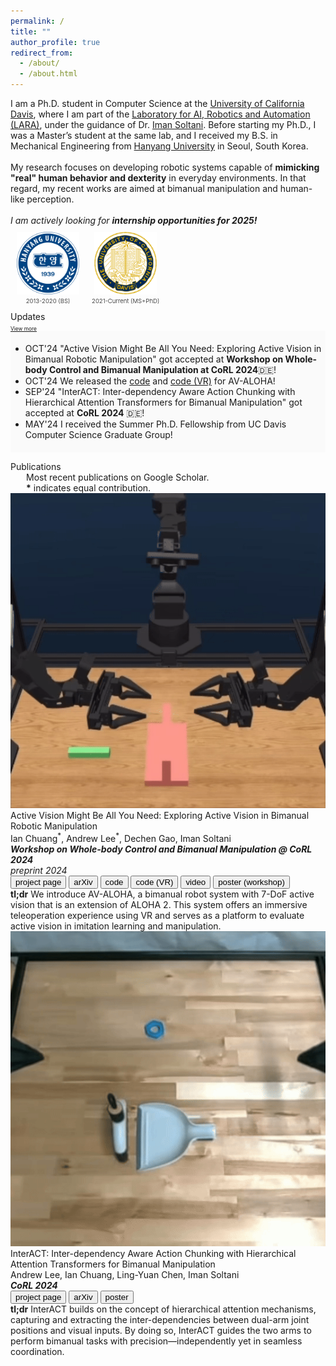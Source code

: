 ```yaml
---
permalink: /
title: ""
author_profile: true
redirect_from: 
  - /about/
  - /about.html
---
```


<span class="small_font">
  I am a Ph.D. student in Computer Science at the <a href="https://ucdavis.edu/" target="_blank">University of California Davis</a>, where I am part of the <a href="https://soltanilab.engineering.ucdavis.edu" target="_blank">Laboratory for AI, Robotics and Automation (LARA)</a>, under the guidance of Dr. <a href="https://faculty.engineering.ucdavis.edu/soltani/\" target="_blank">Iman Soltani</a>. Before starting my Ph.D., I was a Master’s student at the same lab, and I received my B.S. in Mechanical Engineering from <a href="https://www.hanyang.ac.kr/web/eng/home" target="_blank">Hanyang University</a> in Seoul, South Korea. <br><br>
  My research focuses on developing robotic systems capable of <b>mimicking "real" human behavior and dexterity</b> in everyday environments. In that regard, my recent works are aimed at bimanual manipulation and human-like perception.
  <br><br>
  <i>I am actively looking for <b>internship opportunities for 2025!</b></i> 
</span>


<div class="row" style="text-align:center; display:flex; flex-wrap:wrap;">
	<div class="row" style="display:flex; flex-wrap:wrap;">
		<div class="col-6">
			<div style="padding:10px; display:inline-block;">
				<a href="https://www.hanyang.ac.kr/web/eng/home" target="_blank">
				<div style="display: flex; justify-content: center; align-items: center; height:100px;">	
					<img src="/images/hanyang-logo.png" style="max-width:100px;">	
				</div>
				</a>
				<span style="font-size: .6rem; font-weight:300;">2013-2020 (BS)</span>
			</div>
		</div>
		<div class="col-6">
			<div style="padding:10px; display:inline-block;">
				<a href="https://www.hanyang.ac.kr/web/eng/home" target="_blank">
					<div style="display: flex; justify-content: center; align-items: center; height:100px;">
						<img src="/images/ucdavis-logo.png" style="max-width:100px;">
					</div>
				</a>
				<span style="font-size: .6rem; font-weight:300;">2021-Current (MS+PhD)</span>
			</div>
		</div>
	</div>
</div>
  

<div>
<div class="recent_updates">Updates<br><span style="display:inline"><a id="toggle-link" href="javascript:void(0);" style="font-size:0.6em; text-align: center;">View more</a></span></div>
<ul id="updates-list" style="margin-top:-3px; background-color: #fafafa; padding-top: 20px; padding-bottom: 20px;" class="updates">
    <li><span class="updates-month">OCT'24</span> <span class="updates-content">"Active Vision Might Be All You Need: Exploring Active Vision in Bimanual Robotic Manipulation" got accepted at <b>Workshop on Whole-body Control and Bimanual Manipulation at CoRL 2024</b>🇩🇪!</span></li>
    <li><span class="updates-month">OCT'24</span> <span class="updates-content">We released the <a target='_blank' href='https://github.com/soltanilara/av-aloha'>code</a> and <a target='_blank' href='https://github.com/soltanilara/av-aloha-unity'>code (VR)</a> for AV-ALOHA!</span></li>
    <li><span class="updates-month">SEP'24</span> <span class="updates-content">"InterACT: Inter-dependency Aware Action Chunking with Hierarchical Attention Transformers for Bimanual Manipulation" got accepted at <b>CoRL 2024</b> 🇩🇪!</span></li>
    <li><span class="updates-month">MAY'24</span> <span class="updates-content">I received the Summer Ph.D. Fellowship from UC Davis Computer Science Graduate Group!</span></li>
</ul>


<div class="recent_updates" id="publications">Publications</div>
<span style="font-size:14px;margin-left: 25px;display: block;">
Most recent publications on <a style="text-decoration:none!important;" href="https://scholar.google.com/citations?user=cfIJXfoAAAAJ&hl=en" target="_blank">Google Scholar</a>.<br>
<b>*</b> indicates equal contribution.</span>

<div class="research-block">
	<div class="left">
		<span class="research-img">
			<img src="/images/teasers/avaloha-teaser.gif">
		</span>
	</div>
	<div class="right">
		<div class="title">Active Vision Might Be All You Need: Exploring Active Vision in Bimanual Robotic Manipulation</div>
		<div class="sub-title">Ian Chuang<sup>*</sup>, <span class="author-me">Andrew Lee<sup>*</sup></span>, Dechen Gao, Iman Soltani<br>
		<i>
		<b>
		Workshop on Whole-body Control and Bimanual Manipulation @ CoRL 2024</b><br>
		preprint 2024</i><br>
			<a target="_blank" href="https://soltanilara.github.io/av-aloha/"><button class="btn pub-btn"><i class="fas fa-globe"></i> project page</button></a>
			<a target="_blank" href="https://arxiv.org/abs/2409.17435"><button class="btn pub-btn"><i class="ai ai-arxiv"></i> arXiv</button></a>
			<a target="_blank" href="https://github.com/soltanilara/av-aloha"><button class="btn pub-btn"><i class="fab fa-github"></i> code</button></a>
			<a target="_blank" href="https://github.com/soltanilara/av-aloha-unity"><button class="btn pub-btn"><i class="fab fa-github"></i> code (VR)</button></a>
			<a target="_blank" href="https://www.youtube.com/watch?v=DwJzdaKM4N0"><button class="btn pub-btn"><i class="fas fa-video"></i> video</button></a>
			<a target="_blank" href="/files/active-vision-workshop-poster.pdf"><button class="btn pub-btn"><i class="fas fa-scroll"></i> poster (workshop)</button></a>
		</div>
		<span class="research-text">
		<b>tl;dr</b> We introduce AV-ALOHA, a bimanual robot system with 7-DoF active vision that is an extension of ALOHA 2. This system offers an immersive teleoperation experience using VR and serves as a platform to evaluate active vision in imitation learning and manipulation.
		</span>
	</div>
</div>

<div class="research-block">
	<div class="left">
		<span class="research-img">
			<img src="/images/teasers/interact-teaser.gif">
		</span>
	</div>
	<div class="right">
		<div class="title">InterACT: Inter-dependency Aware Action Chunking with Hierarchical Attention Transformers for Bimanual Manipulation</div>
		<div class="sub-title"><span class="author-me">Andrew Lee</span>, Ian Chuang, Ling-Yuan Chen, Iman Soltani<br>
			<i><b>CoRL 2024</b></i><br>
			<a target="_blank" href="https://soltanilara.github.io/interact/"><button class="btn pub-btn"><i class="fas fa-globe"></i> project page</button></a>
			<a target="_blank" href="https://www.arxiv.org/abs/2409.07914"><button class="btn pub-btn"><i class="ai ai-arxiv"></i> arXiv</button></a>
			<a target="_blank" href="/files/interact-poster.pdf"><button class="btn pub-btn"><i class="fas fa-scroll"></i> poster</button></a>
		</div>
		<span class="research-text">
		<b>tl;dr</b> InterACT builds on the concept of hierarchical attention mechanisms, capturing and extracting the inter-dependencies between dual-arm joint positions and visual inputs. By doing so, InterACT guides the two arms to perform bimanual tasks with precision—independently yet in seamless coordination.
		</span>
	</div>
</div>

<!-- <div class="recent_updates" id="misc">Experiences</div>

<div class="research-block">
	<div class="left">
		<span class="ex-img">
			<img src="/images/logowhite.png">
		</span>
	</div>
	<div class="right">
		<div class="ex-title">Graduate Student Researcher at <a href="https://soltanilab.engineering.ucdavis.edu" target="_blank">LARA</a></div>
		<div class="sub-title">UC Davis<br><i>2023.05 - Present</i></div>
	</div>
</div> -->

<!-- initially show less -->
<script>
    document.addEventListener('DOMContentLoaded', function () {
        const updatesList = document.getElementById('updates-list');
        const items = updatesList.querySelectorAll('li');
        const link = document.getElementById('toggle-link');

        // Initially hide items after the first 3
        items.forEach((item, index) => {
            if (index >= 3) {
                item.style.display = 'none';
            }
        });

        // Add event listener for the toggle link
        link.addEventListener('click', function () {
            // Check if all items are visible
            const isExpanded = updatesList.classList.toggle('show-all');

            // Update the link text
            link.textContent = isExpanded ? 'Show less' : 'View more';

            // Toggle visibility of all list items
            items.forEach((item, index) => {
                if (index >= 3) {
                    item.style.display = isExpanded ? 'list-item' : 'none';
                }
            });
        });
    });
</script>
